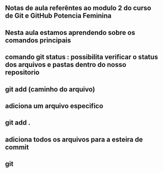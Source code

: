 ## Notas de aula referêntes ao modulo 2 do curso de Git e GitHub Potencia Feminina

## Nesta aula estamos aprendendo sobre os comandos principais

## comando git status : possibilita verificar o status dos arquivos e pastas dentro do nosso repositorio ##

## git add (caminho do arquivo)

## adiciona um arquivo especifico

## git add . 

## adiciona todos os arquivos para a esteira de commit 

## git 